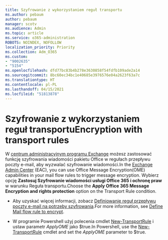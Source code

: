 ```yaml
---
title: Szyfrowanie z wykorzystaniem reguł transportu
ms.author: pebaum
author: pebaum
manager: scotv
ms.audience: Admin
ms.topic: article
ms.service: o365-administration
ROBOTS: NOINDEX, NOFOLLOW
localization_priority: Priority
ms.collection: Adm_O365
ms.custom:
- "9002635"
- "5154"
ms.openlocfilehash: dfd77bc83b4b278e3630858f54fdfb109ade2a14
ms.sourcegitcommit: 8bc60ec34bc1e40685e3976576e04a2623f63a7c
ms.translationtype: HT
ms.contentlocale: pl-PL
ms.lasthandoff: 04/15/2021
ms.locfileid: "51813878"
---
```

# <a name="encryption-with-transport-rules"></a><span data-ttu-id="2cec0-102">Szyfrowanie z wykorzystaniem reguł transportu</span><span class="sxs-lookup"><span data-stu-id="2cec0-102">Encryption with transport rules</span></span>

<span data-ttu-id="2cec0-103">W [centrum administracyjnym programu Exchange](https://go.microsoft.com/fwlink/p/?linkid=834822) możesz zastosować funkcję szyfrowania wiadomości pakietu Office w regułach przepływu poczty e-mail, aby wyzwalać szyfrowanie wiadomości.</span><span class="sxs-lookup"><span data-stu-id="2cec0-103">In the [Exchange Admin Center](https://go.microsoft.com/fwlink/p/?linkid=834822) (EAC), you can use Office Message Encryption(OME) capabilities in your mail flow rules to trigger message encryption.</span></span> <span data-ttu-id="2cec0-104">Wybierz opcję **Zastosuj Szyfrowanie wiadomości usługi Office 365 i ochronę praw** w warunku Reguła transportu.</span><span class="sxs-lookup"><span data-stu-id="2cec0-104">Choose the **Apply Office 365 Message Encryption and rights protection** option on the Transport Rule condition.</span></span>

- <span data-ttu-id="2cec0-105">Aby uzyskać więcej informacji, zobacz [Definiowanie reguł przepływu poczty e-mail na potrzeby szyfrowania](https://docs.microsoft.com/microsoft-365/compliance/define-mail-flow-rules-to-encrypt-email).</span><span class="sxs-lookup"><span data-stu-id="2cec0-105">For more information, see [Define Mail flow rule to encrypt](https://docs.microsoft.com/microsoft-365/compliance/define-mail-flow-rules-to-encrypt-email).</span></span>

- <span data-ttu-id="2cec0-106">W programie Powershell użyj polecenia cmdlet [New-TransportRule](https://docs.microsoft.com/microsoft-365/compliance/define-mail-flow-rules-to-encrypt-email?view=o365-worldwide#use-exchange-online-powershell-to-create-a-mail-flow-rule-for-encrypting-email-messages-without-the-new-ome-capabilities) i ustaw parametr *ApplyOME* jako $true.</span><span class="sxs-lookup"><span data-stu-id="2cec0-106">In Powershell, use the [New-TransportRule](https://docs.microsoft.com/microsoft-365/compliance/define-mail-flow-rules-to-encrypt-email?view=o365-worldwide#use-exchange-online-powershell-to-create-a-mail-flow-rule-for-encrypting-email-messages-without-the-new-ome-capabilities) cmdlet and set the *ApplyOME* parameter to $true.</span></span>
